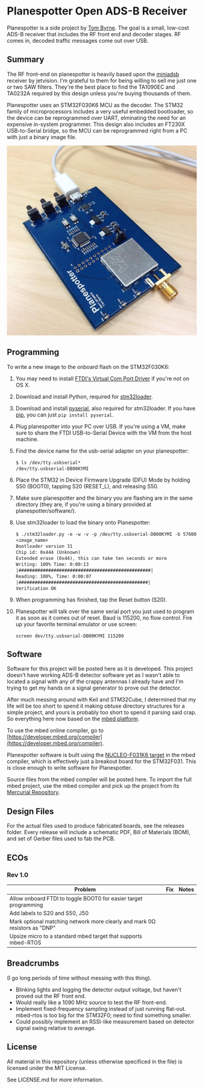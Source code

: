 # Planespotter Open ADS-B Receiver
Planespotter is a side project by [Tom Byrne](https://github.com/ersatzavian). The goal is a small, low-cost ADS-B receiver that includes the RF front end and decoder stages. RF comes in, decoded traffic messages come out over USB. 

## Summary
The RF front-end on planespotter is heavily based upon the [miniadsb](http://miniadsb.web99.de/homepage/index.php?way=1&site=READOUT&DERNAME=miniADSB%20Tutorial&dm=miniadsb&USER=miniadsb&goto=1&XURL=web99.de&WB=&EXTRAX=X&PIDX=63606) receiver by jetvision. I'm grateful to them for being willing to sell me just one or two SAW filters. They're the best place to find the TA1090EC and TA0232A required by this design unless you're buying thousands of them. 

Planespotter uses an STM32F030K6 MCU as the decoder. The STM32 family of microprocessors includes a very useful embedded bootloader, so the device can be reprogrammed over UART, elminating the need for an expensive in-system programmer. This design also includes an FT230X USB-to-Serial bridge, so the MCU can be reprogrammed right from a PC with just a binary image file. 

![planespotter](images/planespotter.jpg)

## Programming
To write a new image to the onboard flash on the STM32F030K6:

1. You may need to install [FTDI's Virtual Com Port Driver](http://www.ftdichip.com/Drivers/VCP.htm) if you're not on OS X. 
2. Download and install Python, required for [stm32loader](https://github.com/jsnyder/stm32loader).
3. Download and install [pyserial](https://github.com/pyserial/pyserial), also required for stm32loader. If you have [pip](https://pip.readthedocs.io/en/stable/installing/), you can just `pip install pyserial`.
4. Plug planespotter into your PC over USB. If you're using a VM, make sure to share the FTDI USB-to-Serial Device with the VM from the host machine. 
5. Find the device name for the usb-serial adapter on your planespotter:

    ```
    $ ls /dev/tty.usbserial*
    /dev/tty.usbserial-DB00KYMI
    ```
6. Place the STM32 in Device Firmware Upgrade (DFU) Mode by holding S50 (BOOT0), tapping S20 (RESET_L), and releasing S50.
7. Make sure planespotter and the binary you are flashing are in the same directory (they are, if you're using a binary provided at planespotter/software/).
8. Use stm32loader to load the binary onto Planespotter:

    ```
    $ ./stm32loader.py -e -w -v -p /dev/tty.usbserial-DB00KYMI -b 57600 <image_name>
    Bootloader version 31
    Chip id: 0x444 (Unknown)
    Extended erase (0x44), this can take ten seconds or more
    Writing: 100% Time: 0:00:13 |#################################################|
    Reading: 100%, Time: 0:00:07 |################################################|
    Verification OK
    ```
9. When programming has finished, tap the Reset button (S20). 
10. Planespotter will talk over the same serial port you just used to program it as soon as it comes out of reset. Baud is 115200, no flow control. Fire up your favorite terminal emulator or use screen:

    ```
    screen dev/tty.usbserial-DB00KYMI 115200
    ```

## Software
Software for this project will be posted here as it is developed. This project doesn't have working ADS-B detector software yet as I wasn't able to located a signal with any of the crappy antennas I already have and I'm trying to get my hands on a signal generator to prove out the detector.

After much messing around with Keil and STM32Cube, I determined that my life will be too short to spend it making obtuse directory structures for a simple project, and yours is probably too short to spend it parsing said crap. So everything here now based on the [mbed platform](https://www.mbed.com/en/).

To use the mbed online compiler, go to [https://developer.mbed.org/compiler](https://developer.mbed.org/compiler).

Planespotter software is built using the [NUCLEO-F031K6 target](https://developer.mbed.org/platforms/ST-Nucleo-F031K6/) in the mbed compiler, which is effectively just a breakout board for the STM32F031. This is close enough to write software for Planespotter.

Source files from the mbed compiler will be posted here. To import the full mbed project, use the mbed compiler and pick up the project from its [Mercurial Repository](https://developer.mbed.org/users/tombrew/code/planespotter_adc_logger/).

## Design Files
For the actual files used to produce fabricated boards, see the releases folder. Every release will include a schematic PDF, Bill of Materials (BOM), and set of Gerber files used to fab the PCB. 

## ECOs
### Rev 1.0
| Problem | Fix | Notes |
| ------- | --- | ----- |
| Allow onboard FTDI to toggle BOOT0 for easier target programming | | |
| Add labels to S20 and S50, J50 | | |
| Mark optional matching network more clearly and mark 0Ω resistors as "DNP" | | |
| Upsize micro to a standard mbed target that supports mbed-RTOS | | |

## Breadcrumbs
(I go long periods of time without messing with this thing).
 * Blinking lights and logging the detector output voltage, but haven't proved out the RF front end.
 * Would really like a 1090 MHz source to test the RF front-end.
 * Implement fixed-frequency sampling instead of just running flat-out. mbed-rtos is too big for the STM32F0; need to find something smaller.
 * Could possibly implement an RSSI-like measurement based on detector signal swing relative to average.


## License

All material in this repository (unless otherwise specificed in the file) is licensed under the MIT License.

See LICENSE.md for more information.

